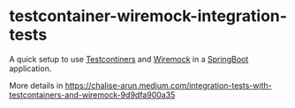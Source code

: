 # testcontainer-wiremock-integration-tests

A quick setup to use [Testcontiners](https://testcontainers.com/) and [Wiremock](https://wiremock.org/)
in a [SpringBoot](https://spring.io/projects/spring-boot) application.

More details in https://chalise-arun.medium.com/integration-tests-with-testcontainers-and-wiremock-9d9dfa900a35
